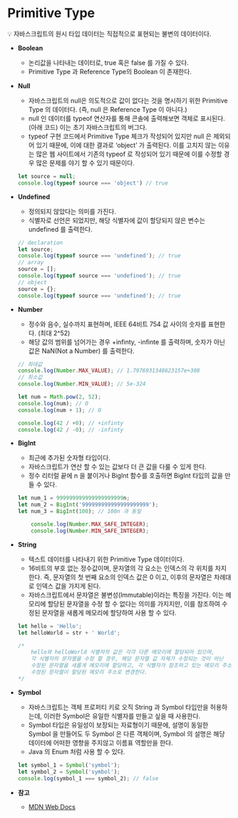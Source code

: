 # Primitive Type

<aside>
💡 자바스크립트의 원시 타입 데이터는 직접적으로 표현되는 불변의 데이터이다.

</aside>

- **Boolean**
    - 논리값을 나타내는 데이터로, true 혹은 false 를 가질 수 있다.
    - Primitive Type 과 Reference Type의 Boolean 이 존재한다.
- **Null**
    - 자바스크립트의 null은 의도적으로 값이 없다는 것을 명시하기 위한 Primitive Type 의 데이터다. (즉, null 은 Reference Type 이 아니다.)
    - null 인 데이터를 typeof 연산자를 통해 콘솔에 출력해보면 객체로 표시된다. (아래 코드)
    이는 초기 자바스크립트의 버그다.
    - typeof 구현 코드에서 Primitive Type 체크가 작성되어 있지만 null 은 제외되어 있기 때문에, 이에 대한 결과로 ‘object’ 가 출력된다.
    이를 고치지 않는 이유는 많은 웹 사이트에서 기존의 typeof 로 작성되어 있기 때문에 이를 수정할 경우 많은 문제를 야기 할 수 있기 때문이다.
    
    ```jsx
    let source = null;
    console.log(typeof source === 'object') // true
    ```
    
- **Undefined**
    - 정의되지 않았다는 의미를 가진다.
    - 식별자로 선언은 되었지만, 해당 식별자에 값이 할당되지 않은 변수는 undefined 를 출력한다.
    
    ```jsx
    // declaration
    let source;
    console.log(typeof source === 'undefined'); // true
    // array
    source = [];
    console.log(typeof source === 'undefined'); // true
    // object
    source = {};
    console.log(typeof source === 'undefined'); // true
    ```
    
- **Number**
    - 정수와 음수, 실수까지 표현하며, IEEE 64비트 754 값 사이의 숫자를 표현한다. (최대 2^52)
    - 해당 값의 범위를 넘어가는 경우 +infinty, -infinte 를 출력하며, 숫자가 아닌 값은 NaN(Not a Number) 를 출력한다.
    
    ```jsx
    // 최대값
    console.log(Number.MAX_VALUE); // 1.7976931348623157e+308
    // 최소값
    console.log(Number.MIN_VALUE); // 5e-324
    
    let num = Math.pow(2, 52);
    console.log(num); // O
    console.log(num + 1); // O
    
    console.log(42 / +0); // +infinty
    console.log(42 / -0); // -infinty
    ```
    
- **BigInt**
    - 최근에 추가된 숫자형 타입이다.
    - 자바스크립트가 연산 할 수 있는 값보다 더 큰 값을 다룰 수 있게 한다.
    - 정수 리터럴 끝에 n 을 붙이거나 BigInt 함수를 호출하면 BigInt 타입의 값을 만들 수 있다.
    
    ```jsx
    let num_1 = 999999999999999999999n;
    let num_2 = BigInt('999999999999999999999');
    let num_3 = BigInt(100); // 100n 과 동일
    
    	console.log(Number.MAX_SAFE_INTEGER);
    	console.log(Number.MIN_SAFE_INTEGER);
    ```
    
- **String**
    - 텍스트 데이터를 나타내기 위한 Primitive Type 데이터이다.
    - 16비트의 부호 없는 정수값이며, 문자열의 각 요소는 인덱스의 각 위치를 차지한다. 즉, 문자열의 첫 번째 요소의 인덱스 값은 0 이고, 이후의 문자열은 차례대로 인덱스 값을 가지게 된다.
    - 자바스크립트에서 문자열은 불변성(Immutable)이라는 특징을 가진다. 이는 메모리에 할당된 문자열을 수정 할 수 없다는 의미를 가지지만, 이를 참조하여 수정된 문자열을 새롭게 메모리에 할당하여 사용 할 수 있다.
    
    ```jsx
    let hello = 'Hello';
    let helloWorld = str + ' World';
    
    /*
    	hello와 helloWorld 식별자의 값은 각각 다른 메모리에 할당되어 있으며,
    	각 식별자의 문자열을 수정 할 경우, 해당 문자열 값 자체가 수정되는 것이 아닌
    	수정된 문자열을 새롭게 메모리에 할당하고, 각 식별자가 참조하고 있는 메모리 주소를
    	수정된 문자열이 할당된 메모리 주소로 변경한다.
    */
    ```
    
- **Symbol**
    - 자바스크립트는 객체 프로퍼티 키로 오직 String 과 Symbol 타입만을 허용하는데, 이러한 Symbol은 유일한 식별자를 만들고 싶을 때 사용한다.
    - Symbol 타입은 유일성이 보장되는 자료형이기 때문에, 설명이 동일한 Symbol 을 만들어도 두 Symbol 은 다른 객체이며, Symbol 의 설명은 해당 데이터에 어떠한 영향을 주지않고 이름표 역할만을 한다.
    - Java 의 Enum 처럼 사용 할 수 있다.
    
    ```jsx
    let symbol_1 = Symbol('symbol');
    let symbol_2 = Symbol('symbol');
    console.log(symbol_1 === symbol_2); // false
    ```
    
- **참고**
    - [MDN Web Docs](https://developer.mozilla.org/en-US/docs/Web/JavaScript/Data_structures#boolean_type)
